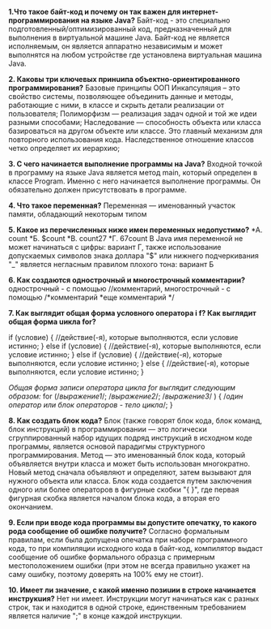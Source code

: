 **1.Что такое байт-код и почему он так важен для интернет-программирования на
языке Java?**
Байт-код - это специально подготовленный/оптимизированный код, предназначенный для выполнения в виртуальной машине Java. Байт-код не является исполняемым, он является аппаратно независимым и может выполнятся на любом устройстве где установлена виртуальная машина Java.

**2. Каковы три ключевых принuипа объектно-ориентированного программирования?**
Базовые принципы ООП
Инкапсуляция – это свойство системы, позволяющее объединить данные и методы, работающие с ними, в классе и скрыть детали реализации от пользователя;
Полиморфизм — реализация задач одной и той же идеи разными способами;
Наследование — способность объекта или класса базироваться на другом объекте или классе. Это главный механизм для повторного использования кода. Наследственное отношение классов четко определяет их иерархию;

**3. С чего начинается выполнение программы на Java?**
Входной точкой в программу на языке Java является метод main, который определен в классе Program. Именно с него начинается выполнение программы. Он обязательно должен присутствовать в программе.

**4. Что такое переменная?**
Переменная — именованный участок памяти, обладающий некоторым типом

**5. Какое из перечисленных ниже имен переменных недопустимо?**
*А. count
*Б. $count
*В. count27
*Г. 67count
В Java имя переменной не может начинаться с цифры: вариант Г, также использование допускаемых символов знака доллара "$" или нижнего подчеркивания "_" является негласным правилом плохого тона: вариант Б

**6. Как создаются однострочный и мноrострочный комментарии?**
однострочный - с помощью //комментарий, 
многострочный - с помощью 
/*комментарий
*еще комментарий
*/

**7. Как выглядит общая форма условного оператора i f? Как выглядит общая форма
uикла for?**

if (условие) {
//действие(-я), которые выполняются, если условие истинно;
}
else if (условие) {
//действие(-я), которые выполняются, если условие истинно;
}
else if (условие) {
//действие(-я), которые выполняются, если условие истинно;
}
else {
//действие(-я), которые выполняются, если условие истинно;
}

*Общая форма записи оператора цикла for выглядит следующим образом:*
for (/*выражение1*/; /*выражение2*/; /*выражение3*/ )
{
      /*один оператор или блок операторов - тело цикла*/;
}

**8. Как создать блок кода?**
Блок (также говорят блок кода, блок команд, блок инструкций) в программировании — это логически сгруппированный набор идущих подряд инструкций в исходном коде программы, является основой парадигмы структурного программирования.
Метод — это именованный блок кода, который объявляется внутри класса и может быть использован многократно.
Новый метод сначала объявляют и определяют, затем вызывают для нужного объекта или класса.
Блок кода создается путем заключения одного или более операторов в фигурные скобки "{ }", где первая фигурная скобка является началом блока кода, а вторая его окончанием.

**9. Если при вводе кода программы вы допустите опечатку, то какого рода сообщение
об ошибке получите?**
Согласно формальным правилам, если была допущена опечатка при наборе программного кода, то при компиляции исходного кода в байт-код, компилятор выдаст сообщение об ошибке формального образца с примерным местоположением ошибки (при этом не всегда правильно укажет на саму ошибку, поэтому доверять на 100% ему не стоит).

**10. Имеет ли значение, с какой именно позиuии в строке начинается инструкuия?**
Нет ни имеет. Инструкции могут начинаться как с разных строк, так и находится в одной строке, единственным требованием является наличие ";" в конце каждой инструкции.



